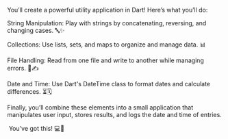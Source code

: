 You’ll create a powerful utility application in Dart! Here’s what you’ll do:

String Manipulation: Play with strings by concatenating, reversing, and changing cases. 🔤✨

Collections: Use lists, sets, and maps to organize and manage data. 📊

File Handling: Read from one file and write to another while managing errors. 📂✍️

Date and Time: Use Dart's DateTime class to format dates and calculate differences. ⏳🗓️

Finally, you’ll combine these elements into a small application that manipulates user input, stores results, and logs the date and time of entries.

 You’ve got this! 💻🎈
